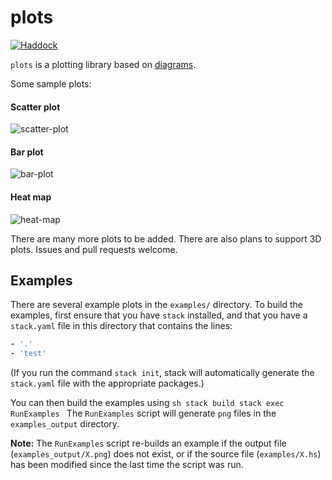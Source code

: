 # plots

[![Haddock](https://rawgit.com/cchalmers/plots/gh-pages/haddock.svg)](https://cchalmers.github.io/plots/)

`plots` is a plotting library based on [diagrams](http://projects.haskell.org/diagrams).

Some sample plots:

#### Scatter plot
![scatter-plot](https://rawgit.com/cchalmers/plots/master/diagrams/src_Plots_Types_Scatter_scatterExample'.svg)

#### Bar plot
![bar-plot](https://rawgit.com/cchalmers/plots/master/diagrams/src_Plots_Types_Bar_barExample'.svg)

#### Heat map
![heat-map](https://rawgit.com/cchalmers/plots/master/diagrams/src_Plots_Types_HeatMap_heatMapIndexedExample'.svg)

There are many more plots to be added. There are also plans to support
3D plots. Issues and pull requests welcome.

## Examples

There are several example plots in the `examples/` directory. To build
the examples, first ensure that you have `stack` installed, and that you
have a `stack.yaml` file in this directory that contains the lines:

```yaml packages:
- '.'
- 'test'
```

(If you run the command `stack init`, stack will automatically generate
the `stack.yaml` file with the appropriate packages.)

You can then build the examples using ```sh stack build stack exec
RunExamples ``` The `RunExamples` script will generate `png` files in
the `examples_output` directory.

**Note:** The `RunExamples` script re-builds an example if the output
file (`examples_output/X.png`) does not exist, or if the source file
(`examples/X.hs`) has been modified since the last time the script was
run.
